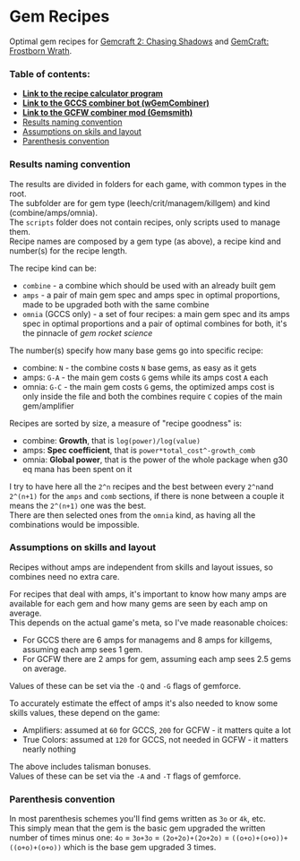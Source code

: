 Gem Recipes
===========

Optimal gem recipes for [Gemcraft 2: Chasing Shadows](https://store.steampowered.com/app/296490/GemCraft__Chasing_Shadows/) and
[GemCraft: Frostborn Wrath](https://store.steampowered.com/app/1106530/GemCraft__Frostborn_Wrath/).

### Table of contents:

* **[Link to the recipe calculator program](https://github.com/gemforce-team/gemforce/#readme)**
* **[Link to the GCCS combiner bot (wGemCombiner)](https://github.com/gemforce-team/wGemCombiner/#readme)**
* **[Link to the GCFW combiner mod (Gemsmith)](https://github.com/gemforce-team/gemsmith/#readme)**
* [Results naming convention](#results-naming-convention)  
* [Assumptions on skils and layout](#assumptions-on-skills-and-layout)  
* [Parenthesis convention](#parenthesis-convention)  

### Results naming convention

The results are divided in folders for each game, with common types in the root.  
The subfolder are for gem type (leech/crit/managem/killgem) and kind (combine/amps/omnia).  
The `scripts` folder does not contain recipes, only scripts used to manage them.  
Recipe names are composed by a gem type (as above), a recipe kind and number(s) for the recipe length.

The recipe kind can be:

* `combine` - a combine which should be used with an already built gem  
* `amps`    - a pair of main gem spec and amps spec in optimal proportions,
              made to be upgraded both with the same combine  
* `omnia` (GCCS only) - a set of four recipes: a main gem spec and its amps spec in optimal proportions
                         and a pair of optimal combines for both, it's the pinnacle of *gem rocket science*  

The number(s) specify how many base gems go into specific recipe:  

* combine:   `N` - the combine costs `N` base gems, as easy as it gets  
* amps:    `G-A` - the main gem costs `G` gems while its amps cost `A` each  
* omnia:   `G-C` - the main gem costs `G` gems, the optimized amps cost is only inside the file
                   and both the combines require `C` copies of the main gem/amplifier 

Recipes are sorted by size, a measure of "recipe goodness" is:
* combine: **Growth**, that is `log(power)/log(value)`  
* amps:    **Spec coefficient**, that is `power*total_cost^-growth_comb`  
* omnia:   **Global power**, that is the power of the whole package when g30 eq mana has been spent on it

I try to have here all the `2^n` recipes and the best between every `2^n`and `2^(n+1)` 
for the `amps` and `comb` sections, if there is none between a couple it means the `2^(n+1)` one was the best.  
There are then selected ones from the `omnia` kind, as having all the combinations would be impossible.


### Assumptions on skills and layout

Recipes without amps are independent from skills and layout issues, so combines need no extra care.

For recipes that deal with amps, it's important to know how many amps are available for each gem and
how many gems are seen by each amp on average.  
This depends on the actual game's meta, so I've made reasonable choices:
* For GCCS there are 6 amps for managems and 8 amps for killgems, assuming each amp sees 1 gem.  
* For GCFW there are 2 amps for gem, assuming each amp sees 2.5 gems on average. 

Values of these can be set via the `-Q` and `-G` flags of gemforce.

To accurately estimate the effect of amps it's also needed to know some skills values, these depend on the game:

* Amplifiers:  assumed at  `60` for GCCS, `200` for GCFW - it matters quite a lot  
* True Colors: assumed at `120` for GCCS, not needed in GCFW - it matters nearly nothing

The above includes talisman bonuses.  
Values of these can be set via the `-A` and `-T` flags of gemforce.


### Parenthesis convention

In most parenthesis schemes you'll find gems written as `3o` or `4k`, etc.  
This simply mean that the gem is the basic gem upgraded the written number of times minus one:
`4o` = `3o+3o` = `(2o+2o)+(2o+2o)` = `((o+o)+(o+o))+((o+o)+(o+o))` which is the base gem upgraded 3 times.

